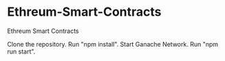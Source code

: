 # Ethreum-Smart-Contracts
Ethreum Smart Contracts

Clone the repository.
Run "npm install".
Start Ganache Network.
Run "npm run start".

